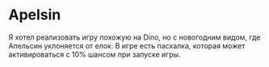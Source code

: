 # Apelsin
Я хотел реализовать игру похожую на Dino, но с новогодним видом, где Апельсин уклоняется от елок.
В игре есть пасхалка, которая может активироваться с 10% шансом при запуске игры.
